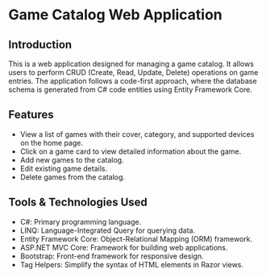 # Game Catalog Web Application

## Introduction

This is a web application designed for managing a game catalog. It allows users to perform CRUD (Create, Read, Update, Delete) operations on game entries. The application follows a code-first approach, where the database schema is generated from C# code entities using Entity Framework Core.

## Features

- View a list of games with their cover, category, and supported devices on the home page.
- Click on a game card to view detailed information about the game.
- Add new games to the catalog.
- Edit existing game details.
- Delete games from the catalog.
  
## Tools & Technologies Used

- C#: Primary programming language.
- LINQ: Language-Integrated Query for querying data.
- Entity Framework Core: Object-Relational Mapping (ORM) framework.
- ASP.NET MVC Core: Framework for building web applications.
- Bootstrap: Front-end framework for responsive design.
- Tag Helpers: Simplify the syntax of HTML elements in Razor views.
 
